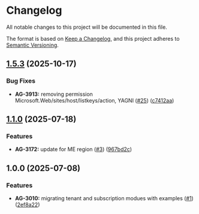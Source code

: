 # Changelog

All notable changes to this project will be documented in this file.

The format is based on [Keep a Changelog](https://keepachangelog.com/en/1.0.0/),
and this project adheres to [Semantic Versioning](https://semver.org/spec/v2.0.0.html).


## [1.5.3](https://github.com/upwindsecurity/terraform-azurerm-onboarding/compare/v1.5.2...v1.5.3) (2025-10-17)

### Bug Fixes

* **AG-3913:** removing permission Microsoft.Web/sites/host/listkeys/action, YAGNI ([#25](https://github.com/upwindsecurity/terraform-azurerm-onboarding/issues/25)) ([c7412aa](https://github.com/upwindsecurity/terraform-azurerm-onboarding/commit/c7412aab686b93c755b61e9cccdd4bf3c31f86ba))

## [1.1.0](https://github.com/upwindsecurity/terraform-azurerm-onboarding/compare/v1.0.0...v1.1.0) (2025-07-18)

### Features

* **AG-3172:** update for ME region ([#3](https://github.com/upwindsecurity/terraform-azurerm-onboarding/issues/3)) ([967bd2c](https://github.com/upwindsecurity/terraform-azurerm-onboarding/commit/967bd2c0f1e230d13f934cf9d21a0530b19c839c))

## 1.0.0 (2025-07-08)

### Features

* **AG-3010:** migrating tenant and subscription modues with examples ([#1](https://github.com/upwindsecurity/terraform-azurerm-onboarding/issues/1)) ([2ef8a22](https://github.com/upwindsecurity/terraform-azurerm-onboarding/commit/2ef8a22ced9b33f893e17f8c92ccc8f575103278))
